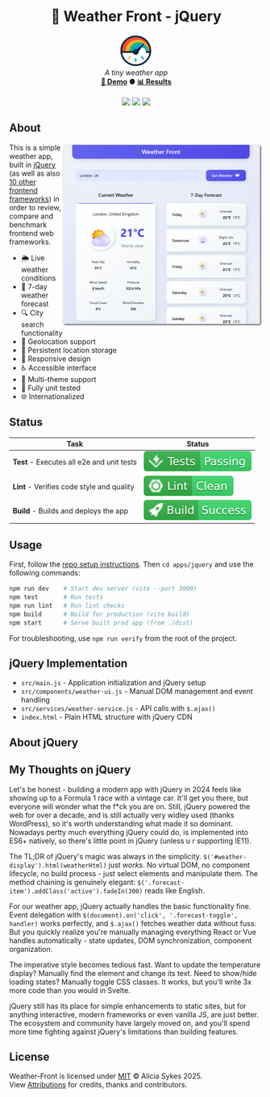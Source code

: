 <!-- start_header -->
<h1 align="center">💙 Weather Front - jQuery</h1>

<p align="center">
  <img width="64" src="https://raw.githubusercontent.com/lissy93/framework-benchmarks/refs/heads/main/assets/favicon.png" /><br>
  <i>A tiny weather app</i>
  <br>
  <b><a href="/">🚀 Demo</a> ● <a href="https://frontend-framework-benchmarks.as93.net">📊 Results</a></b>
  <br><br>
  <img src="https://img.shields.io/badge/Framework-jQuery-0769AD?logo=jquery&logoColor=fff&labelColor=0769AD" />
  <img src="https://img.shields.io/badge/License-MIT-AE56FF?logo=googledocs&logoColor=fff&labelColor=8A2BE2" />
  <img src="https://img.shields.io/badge/Author-Lissy93-EA4AAA?logo=githubsponsors&logoColor=fff&labelColor=E31591" />
</p>
<!-- end_header -->

<!-- start_about -->

## About

<img align="right" src="/assets/screenshot.png" width="400">

This is a simple weather app, built in [jQuery](https://jquery.com/) (as well as also [10 other frontend frameworks](/)) in order to review, compare and benchmark frontend web frameworks.

- 🌦️ Live weather conditions
- 📅 7-day weather forecast
- 🔍 City search functionality
- 📍 Geolocation support
- 💾 Persistent location storage
- 📱 Responsive design
- ♿ Accessible interface
- 🎨 Multi-theme support
- 🧪 Fully unit tested
- 🌐 Internationalized

<!-- end_about -->

<!-- start_status -->

## Status

| Task | Status |
|---|---|
| **Test** - Executes all e2e and unit tests | [![Test Status](https://raw.githubusercontent.com/lissy93/framework-benchmarks/refs/heads/badges/test-jquery.svg)](https://github.com/lissy93/framework-benchmarks/actions/workflows/test.yml) |
| **Lint** - Verifies code style and quality | [![Lint Status](https://raw.githubusercontent.com/lissy93/framework-benchmarks/refs/heads/badges/lint-jquery.svg)](https://github.com/lissy93/framework-benchmarks/actions/workflows/lint.yml) |
| **Build** - Builds and deploys the app | [![Build Status](https://raw.githubusercontent.com/lissy93/framework-benchmarks/refs/heads/badges/build-jquery.svg)](https://github.com/lissy93/framework-benchmarks/actions/workflows/build.yml) |

<!-- end_status -->

<!-- start_usage -->

## Usage

First, follow the [repo setup instructions](https://github.com/lissy93/framework-benchmarks?tab=readme-ov-file#usage). Then `cd apps/jquery` and use the following commands:

```bash
npm run dev    # Start dev server (vite --port 3000)
npm test       # Run tests
npm run lint   # Run lint checks
npm build      # Build for production (vite build)
npm start      # Serve built prod app (from ./dist)
```

For troubleshooting, use `npm run verify` from the root of the project.

<!-- end_usage -->

## jQuery Implementation

<!-- start_framework_specific -->
- `src/main.js` - Application initialization and jQuery setup
- `src/components/weather-ui.js` - Manual DOM management and event handling
- `src/services/weather-service.js` - API calls with `$.ajax()`
- `index.html` - Plain HTML structure with jQuery CDN
<!-- end_framework_specific -->

## About jQuery
<!-- start_framework_description -->
<!-- end_framework_description -->

## My Thoughts on jQuery
<!-- start_my_thoughts -->
Let's be honest - building a modern app with jQuery in 2024 feels like showing up to a Formula 1 race with a vintage car. It'll get you there, but everyone will wonder what the f*ck you are on. Still, jQuery powered the web for over a decade, and is still actually very widley used (thanks WordPress), so it's worth understanding what made it so dominant. Nowadays pertty much everything jQuery could do, is implemented into ES6+ natively, so there's little point in jQuery (unless u r supporting IE11).

The TL;DR of jQuery's magic was always in the simplicity. `$('#weather-display').html(weatherHtml)` just *works*. No virtual DOM, no component lifecycle, no build process - just select elements and manipulate them. The method chaining is genuinely elegant: `$('.forecast-item').addClass('active').fadeIn(300)` reads like English.

For our weather app, jQuery actually handles the basic functionality fine. Event delegation with `$(document).on('click', '.forecast-toggle', handler)` works perfectly, and `$.ajax()` fetches weather data without fuss. But you quickly realize you're manually managing everything React or Vue handles automatically - state updates, DOM synchronization, component organization.

The imperative style becomes tedious fast. Want to update the temperature display? Manually find the element and change its text. Need to show/hide loading states? Manually toggle CSS classes. It works, but you'll write 3x more code than you would in Svelte.

jQuery still has its place for simple enhancements to static sites, but for anything interactive, modern frameworks or even vanilla JS, are just better. The ecosystem and community have largely moved on, and you'll spend more time fighting against jQuery's limitations than building features.
<!-- end_my_thoughts -->

<!-- start_real_world_app -->
<!-- end_real_world_app -->

<!-- start_license -->

## License

Weather-Front is licensed under [MIT](https://github.com/lissy93/framework-benchmarks/blob/main/LICENSE) © Alicia Sykes 2025.<br>
View [Attributions](https://github.com/lissy93/framework-benchmarks?tab=readme-ov-file#attributions) for credits, thanks and contributors.

<!-- end_license -->
